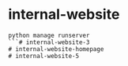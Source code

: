 # internal-website

```
python manage runserver
```# internal-website-3
# internal-website-homepage
# internal-website-5
